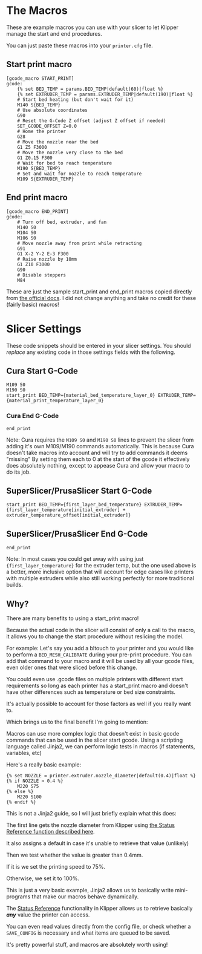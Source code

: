 <!--
 Copyright (c) 2022 Chris Laprade (chris@rootiest.com)
 
 This software is released under the MIT License.
 https://opensource.org/licenses/MIT
-->
# The Macros

These are example macros you can use with your slicer to let Klipper manage the start and end procedures.

You can just paste these macros into your `printer.cfg` file.

## Start print macro

    [gcode_macro START_PRINT]
    gcode:
        {% set BED_TEMP = params.BED_TEMP|default(60)|float %}
        {% set EXTRUDER_TEMP = params.EXTRUDER_TEMP|default(190)|float %}
        # Start bed heating (but don't wait for it)
        M140 S{BED_TEMP}
        # Use absolute coordinates
        G90
        # Reset the G-Code Z offset (adjust Z offset if needed)
        SET_GCODE_OFFSET Z=0.0
        # Home the printer
        G28
        # Move the nozzle near the bed
        G1 Z5 F3000
        # Move the nozzle very close to the bed
        G1 Z0.15 F300
        # Wait for bed to reach temperature
        M190 S{BED_TEMP}
        # Set and wait for nozzle to reach temperature
        M109 S{EXTRUDER_TEMP}

## End print macro

    [gcode_macro END_PRINT]
    gcode:
        # Turn off bed, extruder, and fan
        M140 S0
        M104 S0
        M106 S0
        # Move nozzle away from print while retracting
        G91
        G1 X-2 Y-2 E-3 F300
        # Raise nozzle by 10mm
        G1 Z10 F3000
        G90
        # Disable steppers
        M84

These are just the sample start_print and end_print macros copied directly from [the official docs](https://github.com/Klipper3d/klipper/blob/master/config/sample-macros.cfg). I did not change anything and take no credit for these (fairly basic) macros!

# Slicer Settings

These code snippets should be entered in your slicer settings. You should *replace* any existing code in those settings fields with the following.

## Cura Start G-Code

    M109 S0
    M190 S0
    start_print BED_TEMP={material_bed_temperature_layer_0} EXTRUDER_TEMP={material_print_temperature_layer_0}

### Cura End G-Code

    end_print

Note: Cura requires the `M109 S0` and `M190 S0` lines to prevent the slicer from adding it's own M109/M190 commands automatically. This is because Cura doesn't take macros into account and will try to add commands it deems "missing" By setting them each to 0 at the start of the gcode it effectively does absolutely nothing, except to appease Cura and allow your macro to do its job.

## SuperSlicer/PrusaSlicer Start G-Code

    start_print BED_TEMP={first_layer_bed_temperature} EXTRUDER_TEMP={first_layer_temperature[initial_extruder] + extruder_temperature_offset[initial_extruder]}

## SuperSlicer/PrusaSlicer End G-Code

    end_print

Note: In most cases you could get away with using just `{first_layer_temperature}` for the extruder temp, but the one used above is a better, more inclusive option that will account for edge cases like printers with multiple extruders while also still working perfectly for more traditional builds.

## Why?

There are many benefits to using a start_print macro!

Because the actual code in the slicer will consist of only a call to the macro, it allows you to change the start procedure without reslicing the model.

For example: Let's say you add a bltouch to your printer and you would like to perform a `BED_MESH_CALIBRATE` during your pre-print procedure. You can add that command to your macro and it will be used by all your gcode files, even older ones that were sliced before this change.

You could even use .gcode files on multiple printers with different start requirements so long as each printer has a start_print macro and doesn't have other differences such as temperature or bed size constraints.

It's actually possible to account for those factors as well if you really want to.

Which brings us to the final benefit I'm going to mention: 

Macros can use more complex logic that doesn't exist in basic gcode commands that can be used in the slicer start gcode. Using a scripting language called Jinja2, we can perform logic tests in macros (if statements, variables, etc)

Here's a really basic example:

    {% set NOZZLE = printer.extruder.nozzle_diameter|default(0.4)|float %}
    {% if NOZZLE > 0.4 %}
        M220 S75
    {% else %}
        M220 S100
    {% endif %}

This is not a Jinja2 guide, so I will just briefly explain what this does:

The first line gets the nozzle diameter from Klipper using [the Status Reference function described here](https://www.klipper3d.org/Status_Reference.html#toolhead). 

It also assigns a default in case it's unable to retrieve that value (unlikely)

Then we test whether the value is greater than 0.4mm.

If it is we set the printing speed to 75%.

Otherwise, we set it to 100%.

This is just a very basic example, Jinja2 allows us to basically write mini-programs that make our macros behave dynamically.

The [Status Reference](https://www.klipper3d.org/Status_Reference.html) functionality in Klipper allows us to retrieve basically ***any*** value the printer can access. 

You can even read values directly from the config file, or check whether a `SAVE_CONFIG` is necessary and what items are queued to be saved.

It's pretty powerful stuff, and macros are absolutely worth using!